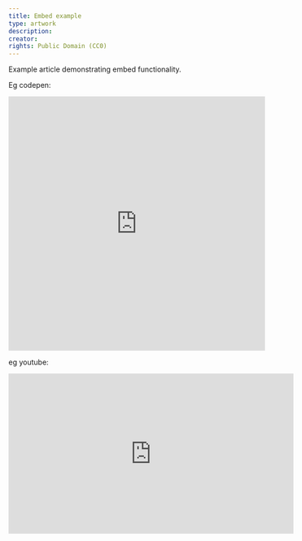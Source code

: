 ```yaml
---
title: Embed example
type: artwork
description:
creator: 
rights: Public Domain (CC0)
---
```


Example article demonstrating embed functionality.

Eg codepen:
<iframe height="500" style="width: 100%;" scrolling="no" title="Meta Bubbles" src="https://codepen.io/megatroncoder/embed/Wzqwdz?default-tab=html%2Cresult" frameborder="no" loading="lazy" allowtransparency="true" allowfullscreen="true">
  See the Pen <a href="https://codepen.io/megatroncoder/pen/Wzqwdz">
  Meta Bubbles</a> by Shrikanth (<a href="https://codepen.io/megatroncoder">@megatroncoder</a>)
  on <a href="https://codepen.io">CodePen</a>.
</iframe>


eg youtube:
<iframe width="560" height="315" src="https://www.youtube.com/embed/QUqCWkPlLLc?start=102" title="YouTube video player" frameborder="0" allow="accelerometer; autoplay; clipboard-write; encrypted-media; gyroscope; picture-in-picture" allowfullscreen></iframe>